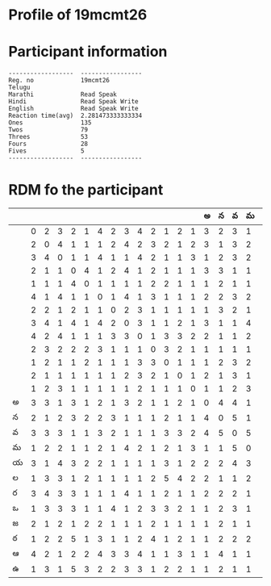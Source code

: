 
Profile of 19mcmt26
===================

# Participant information



```
------------------  -----------------
Reg. no             19mcmt26
Telugu
Marathi             Read Speak
Hindi               Read Speak Write
English             Read Speak Write
Reaction time(avg)  2.281473333333334
Ones                135
Twos                79
Threes              53
Fours               28
Fives               5
------------------  -----------------
```  

# RDM fo the participant
  
  
|     |     |     |     |     |     |     |     |     |     |     |     |     |     |   అ |   న |   వ |   మ |   య |   ల |   ర |   ఒ |   జ |   ఠ |   ఆ |   ఉ |
|-----|-----|-----|-----|-----|-----|-----|-----|-----|-----|-----|-----|-----|-----|-----|-----|-----|-----|-----|-----|-----|-----|-----|-----|-----|-----|
|     |   0 |   2 |   3 |   2 |   1 |   4 |   2 |   3 |   4 |   2 |   1 |   2 |   1 |   3 |   2 |   3 |   1 |   3 |   1 |   3 |   1 |   2 |   1 |   4 |   1 |
|     |   2 |   0 |   4 |   1 |   1 |   1 |   2 |   4 |   2 |   3 |   2 |   1 |   2 |   3 |   1 |   3 |   2 |   1 |   3 |   4 |   3 |   1 |   2 |   2 |   3 |
|     |   3 |   4 |   0 |   1 |   1 |   4 |   1 |   1 |   4 |   2 |   1 |   1 |   3 |   1 |   2 |   3 |   2 |   4 |   3 |   3 |   3 |   2 |   2 |   1 |   1 |
|     |   2 |   1 |   1 |   0 |   4 |   1 |   2 |   4 |   1 |   2 |   1 |   1 |   1 |   3 |   3 |   1 |   1 |   3 |   1 |   3 |   3 |   1 |   5 |   2 |   5 |
|     |   1 |   1 |   1 |   4 |   0 |   1 |   1 |   1 |   1 |   2 |   2 |   1 |   1 |   1 |   2 |   1 |   1 |   2 |   2 |   1 |   1 |   2 |   1 |   2 |   3 |
|     |   4 |   1 |   4 |   1 |   1 |   0 |   1 |   4 |   1 |   3 |   1 |   1 |   1 |   2 |   2 |   3 |   2 |   2 |   1 |   1 |   1 |   2 |   3 |   4 |   2 |
|     |   2 |   2 |   1 |   2 |   1 |   1 |   0 |   2 |   3 |   1 |   1 |   1 |   1 |   1 |   3 |   2 |   1 |   1 |   1 |   1 |   4 |   1 |   1 |   3 |   2 |
|     |   3 |   4 |   1 |   4 |   1 |   4 |   2 |   0 |   3 |   1 |   1 |   2 |   1 |   3 |   1 |   1 |   4 |   1 |   1 |   4 |   1 |   1 |   1 |   3 |   3 |
|     |   4 |   2 |   4 |   1 |   1 |   1 |   3 |   3 |   0 |   1 |   3 |   3 |   2 |   2 |   1 |   1 |   2 |   1 |   1 |   1 |   2 |   1 |   2 |   4 |   3 |
|     |   2 |   3 |   2 |   2 |   2 |   3 |   1 |   1 |   1 |   0 |   3 |   2 |   1 |   1 |   1 |   1 |   1 |   1 |   2 |   1 |   3 |   2 |   4 |   1 |   1 |
|     |   1 |   2 |   1 |   1 |   2 |   1 |   1 |   1 |   3 |   3 |   0 |   1 |   1 |   1 |   2 |   3 |   2 |   3 |   5 |   2 |   3 |   1 |   1 |   1 |   2 |
|     |   2 |   1 |   1 |   1 |   1 |   1 |   1 |   2 |   3 |   2 |   1 |   0 |   1 |   2 |   1 |   3 |   1 |   1 |   4 |   1 |   2 |   1 |   2 |   3 |   2 |
|     |   1 |   2 |   3 |   1 |   1 |   1 |   1 |   1 |   2 |   1 |   1 |   1 |   0 |   1 |   1 |   2 |   3 |   2 |   2 |   1 |   1 |   1 |   1 |   1 |   1 |
| అ   |   3 |   3 |   1 |   3 |   1 |   2 |   1 |   3 |   2 |   1 |   1 |   2 |   1 |   0 |   4 |   4 |   1 |   2 |   2 |   2 |   1 |   1 |   1 |   1 |   1 |
| న   |   2 |   1 |   2 |   3 |   2 |   2 |   3 |   1 |   1 |   1 |   2 |   1 |   1 |   4 |   0 |   5 |   1 |   2 |   1 |   2 |   2 |   2 |   2 |   4 |   2 |
| వ   |   3 |   3 |   3 |   1 |   1 |   3 |   2 |   1 |   1 |   1 |   3 |   3 |   2 |   4 |   5 |   0 |   5 |   4 |   1 |   2 |   3 |   1 |   2 |   1 |   1 |
| మ   |   1 |   2 |   2 |   1 |   1 |   2 |   1 |   4 |   2 |   1 |   2 |   1 |   3 |   1 |   1 |   5 |   0 |   3 |   2 |   1 |   1 |   1 |   2 |   1 |   1 |
| య   |   3 |   1 |   4 |   3 |   2 |   2 |   1 |   1 |   1 |   1 |   3 |   1 |   2 |   2 |   2 |   4 |   3 |   0 |   3 |   4 |   1 |   2 |   2 |   1 |   4 |
| ల   |   1 |   3 |   3 |   1 |   2 |   1 |   1 |   1 |   1 |   2 |   5 |   4 |   2 |   2 |   1 |   1 |   2 |   3 |   0 |   3 |   3 |   2 |   1 |   2 |   1 |
| ర   |   3 |   4 |   3 |   3 |   1 |   1 |   1 |   4 |   1 |   1 |   2 |   1 |   1 |   2 |   2 |   2 |   1 |   4 |   3 |   0 |   2 |   2 |   2 |   1 |   3 |
| ఒ   |   1 |   3 |   3 |   3 |   1 |   1 |   4 |   1 |   2 |   3 |   3 |   2 |   1 |   1 |   2 |   3 |   1 |   1 |   3 |   2 |   0 |   1 |   4 |   4 |   3 |
| జ   |   2 |   1 |   2 |   1 |   2 |   2 |   1 |   1 |   1 |   2 |   1 |   1 |   1 |   1 |   2 |   1 |   1 |   2 |   2 |   2 |   1 |   0 |   1 |   3 |   1 |
| ఠ   |   1 |   2 |   2 |   5 |   1 |   3 |   1 |   1 |   2 |   4 |   1 |   2 |   1 |   1 |   2 |   2 |   2 |   2 |   1 |   2 |   4 |   1 |   0 |   2 |   4 |
| ఆ   |   4 |   2 |   1 |   2 |   2 |   4 |   3 |   3 |   4 |   1 |   1 |   3 |   1 |   1 |   4 |   1 |   1 |   1 |   2 |   1 |   4 |   3 |   2 |   0 |   3 |
| ఉ   |   1 |   3 |   1 |   5 |   3 |   2 |   2 |   3 |   3 |   1 |   2 |   2 |   1 |   1 |   2 |   1 |   1 |   4 |   1 |   3 |   3 |   1 |   4 |   3 |   0 |